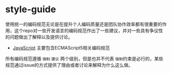 # style-guide
使用统一的编码规范无论是在提升个人编码质量还是团队协作效率都有很重要的作用，这个repo对一些开发语言的编码规范作出了一些建议，并对一些具有争议性的问题做出了解释以及提供讨论。

- [JavaScript](https://github.com/Jiavan/style-guide/blob/master/JavaScript.md) 主要包含ECMAScript5相关编码规范

所有编码规范遵循 `强制` `建议` 两个级别，但是也并不代表 `强制`约束是必行的，某些规范通过issue的方式提供了理由或者讨论来解释为什么这么做。
